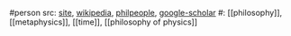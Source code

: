 #person 
src: [site](https://markosian.net), [wikipedia](https://en.wikipedia.org/wiki/Ned_Markosian), [philpeople](https://philpeople.org/profiles/ned-markosian), [google-scholar](https://scholar.google.com/citations?user=6qn8VdIAAAAJ&hl=en) 
#: [[philosophy]], [[metaphysics]], [[time]], [[philosophy of physics]] 

